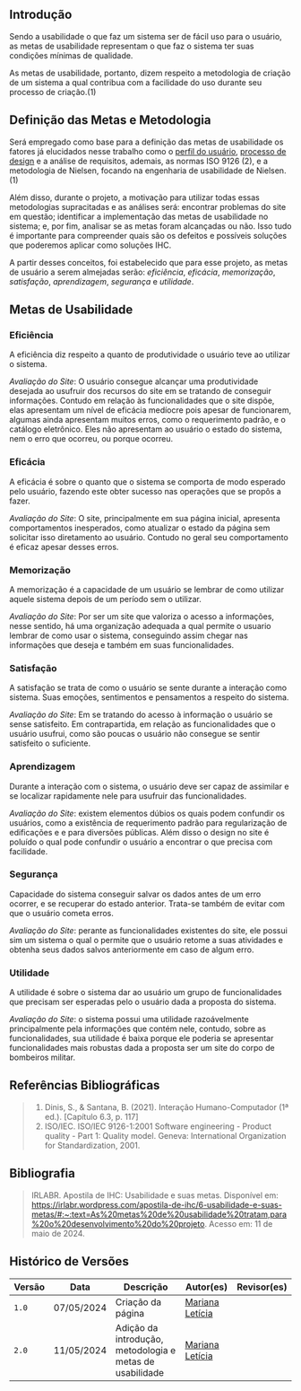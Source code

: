 ## Introdução

Sendo a usabilidade o que faz um sistema ser de fácil uso para o usuário, as metas de usabilidade representam o que faz o sistema ter suas condições mínimas de qualidade. 

As metas de usabilidade, portanto, dizem respeito a metodologia de criação de um sistema a qual contribua com a facilidade do uso durante seu processo de criação.(1)

## Definição das Metas e Metodologia

Será empregado como base para a definição das metas de usabilidade os fatores já elucidados nesse trabalho como o [perfil do usuário](../analise_requisitos_1/perfil_usuario.md), [processo de design](../planejamento/processo-de-design.md) e a análise de requisitos, ademais, as normas ISO 9126 (2), e a metodologia de Nielsen, focando na engenharia de usabilidade de Nielsen. (1)

Além disso, durante o projeto, a motivação para utilizar todas essas metodologias supracitadas e as análises será: encontrar problemas do site em questão; identificar a implementação das metas de usabilidade no sistema; e, por fim, analisar se as metas foram alcançadas ou não. Isso tudo é importante para compreender quais são os defeitos e possíveis soluções que poderemos aplicar como soluções IHC.

A partir desses conceitos, foi estabelecido que para esse projeto, as metas de usuário a serem almejadas serão: *eficiência*, *eficácia*, *memorização*, *satisfação*, *aprendizagem*, *segurança* e *utilidade*.

## Metas de Usabilidade

### Eficiência

A eficiência diz respeito a quanto de produtividade o usuário teve ao utilizar o sistema.

*Avaliação do Site*: O usuário consegue alcançar uma produtividade desejada ao usufruir dos recursos do site em se tratando de conseguir informações. Contudo em relação às funcionalidades que o site dispõe, elas apresentam um nível de eficácia medíocre pois apesar de funcionarem, algumas ainda apresentam muitos erros, como o requerimento padrão, e o catálogo eletrônico. Eles não apresentam ao usuário o estado do sistema, nem o erro que ocorreu, ou porque ocorreu.

### Eficácia

A eficácia é sobre o quanto que o sistema se comporta de modo esperado pelo usuário, fazendo este obter sucesso nas operações que se propôs a fazer.

*Avaliação do Site*: O site, principalmente em sua página inicial, apresenta comportamentos inesperados, como atualizar o estado da página sem solicitar isso diretamento ao usuário. Contudo no geral seu comportamento é eficaz apesar desses erros.

### Memorização

A memorização é a capacidade de um usuário se lembrar de como utilizar aquele sistema depois de um período sem o utilizar.

*Avaliação do Site*: Por ser um site que valoriza o acesso a informações, nesse sentido, há uma organização adequada a qual permite o usuario lembrar de como usar o sistema, conseguindo assim chegar nas informações que deseja e também em suas funcionalidades.

### Satisfação

A satisfação se trata de como o usuário se sente durante a interação como  sistema. Suas emoções, sentimentos e pensamentos a respeito do sistema.

*Avaliação do Site*: Em se tratando do acesso à informação o usuário se sense satisfeito. Em contrapartida, em relação as funcionalidades que o usuário usufrui, como são poucas o usuário não consegue se sentir satisfeito o suficiente.

### Aprendizagem

Durante a interação com o sistema, o usuário deve ser capaz de assimilar e se localizar rapidamente nele para usufruir das funcionalidades.

*Avaliação do Site*: existem elementos dúbios os quais podem confundir os usuários, como a existência de requerimento padrão para regularização de edificações e e para diversões públicas. Além disso o design no site é poluído o qual pode confundir o usuário a encontrar o que precisa com facilidade.

### Segurança

Capacidade do sistema conseguir salvar os dados antes de um erro ocorrer, e se recuperar do estado anterior. Trata-se também de evitar com que o usuário cometa erros. 

*Avaliação do Site*: perante as funcionalidades existentes do site, ele possui sim um sistema o qual o permite que o usuário retome a suas atividades e obtenha seus dados salvos anteriormente em caso de algum erro. 

### Utilidade

A utilidade é sobre o sistema dar ao usuário um grupo de funcionalidades que precisam ser esperadas pelo o usuário dada a proposta do sistema.

*Avaliação do Site*: o sistema possui uma utilidade razoávelmente principalmente pela informações que contém nele, contudo, sobre as funcionalidades, sua utilidade é baixa porque ele poderia se apresentar funcionalidades mais robustas dada a proposta ser um site do corpo de bombeiros militar.


## Referências Bibliográficas
> 1. Dinis, S., & Santana, B. (2021). Interação Humano-Computador (1ª ed.). [Capítulo 6.3, p. 117]
> 2. ISO/IEC. ISO/IEC 9126-1:2001 Software engineering - Product quality - Part 1: Quality model. Geneva: International Organization for Standardization, 2001.

## Bibliografia
> IRLABR. Apostila de IHC: Usabilidade e suas metas. Disponível em: <https://irlabr.wordpress.com/apostila-de-ihc/6-usabilidade-e-suas-metas/#:~:text=As%20metas%20de%20usabilidade%20tratam,para%20o%20desenvolvimento%20do%20projeto>. Acesso em: 11 de maio de 2024.


## Histórico de Versões

| Versão |    Data    | Descrição                                 | Autor(es)                                       | Revisor(es)                                    |
| ------ | :--------: | ----------------------------------------- | ----------------------------------------------- | ---------------------------------------------- |
| `1.0`   | 07/05/2024 | Criação da página                         | [Mariana Letícia](https://github.com/Marianannn) |         |
| `2.0`   | 11/05/2024 | Adição da introdução, metodologia e metas de usabilidade           | [Mariana Letícia](https://github.com/Marianannn) |         |